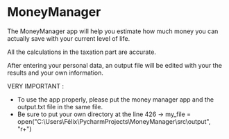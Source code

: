 # MoneyManager

The MoneyManager app will help you estimate how much money you can actually save with your current level of life.

All the calculations in the taxation part are accurate.  

After entering your personal data, an output file will be edited with your the results and your own information.

VERY IMPORTANT :
- To use the app properly, please put the money manager app and the output.txt file in the same file.
- Be sure to put your own directory at the line 426 
  -> my_file = open("C:\\Users\\Félix\\PycharmProjects\\MoneyManager\\src\\output", "r+")
